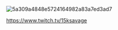


![5a309a4848e5724164982a83a7ed3ad7](https://user-images.githubusercontent.com/116601864/197637708-31c05c15-0f56-4bd2-a62c-3cdb88c0dce5.gif)


https://www.twitch.tv/15ksavage

